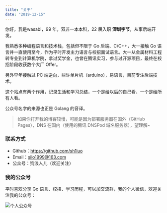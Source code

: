 ```yaml
---
title: "关于"
date: "2019-12-15"
---
```


你好，我是wasabi，99 年，双非一本本科，22 届入职 **深圳字节**，从事后端开发。

我熟悉多种编程语言和技术栈，包括但不限于 Go 后端、C/C++，大一接触 Go 语言并一直使用至今，作为平时开发主力语言与校招面试语言。大一从金属材料工程转专业到计算机学院，拿过奖学金，也曾在腾讯实习，参与过开源项目，最终在校招阶段收获数个大厂 Offer。

另外早年接触过 PC 端逆向，些许单片机（arduino），易语言，目前专注后端技术。

这个站点有两个作用，记录生活和学习总结，一个是给以后的自己看，一个是给所有人看。

公众号名字的来源也正是 Golang 的音译。

> 如果你打开我的博客较慢，可能是因为部署服务器在国外（GitHub Pages），DNS 在国内（使用的腾讯 DNSPod 域名服务器），望理解~

### 联系方式

- Github：<https://github.com/sh1luo>
- Email：<silo1999@163.com>
- 公众号：狗浪人儿（欢迎关注）

### 我的公众号

平时喜欢分享 Go 语言、校招、学习历程，可以加交流群，我的个人微信，欢迎关注我的公众号：

![个人公众号](https://blogimagee.oss-cn-beijing.aliyuncs.com/images/扫码_搜索联合传播样式-标准色版.png)